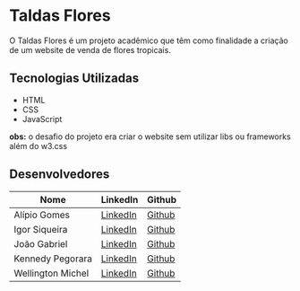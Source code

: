 # Taldas Flores
O Taldas Flores é um projeto acadêmico que têm como finalidade a criação de um website de venda de flores tropicais.
## Tecnologias Utilizadas
- HTML
- CSS
- JavaScript

**obs:** o desafio do projeto era criar o website sem utilizar libs ou frameworks além do w3.css

## Desenvolvedores

| Nome | LinkedIn | Github |
|--|--|--|
|Alípio Gomes|[LinkedIn](https://www.linkedin.com/in/alipio-gomes-sf/)|[Github](https://github.com/AlipioGSF)
|Igor Siqueira|[LinkedIn](https://www.linkedin.com/in/igorrs-2302/)|[Github](https://github.com/IgorRS-2302)
|João Gabriel|[LinkedIn](https://www.linkedin.com/in/jo%C3%A3o-gabriel-7211bb15b/)|[Github](https://github.com/TalduJoaozin)
|Kennedy Pegorara|[LinkedIn](https://www.linkedin.com/in/mendeskennedy/)|[Github](https://github.com/Pegorara)
|Wellington Michel|[LinkedIn](https://www.linkedin.com/in/wellington-lima-0221ab274/)|[Github](https://github.com/WellingtonMichel)

